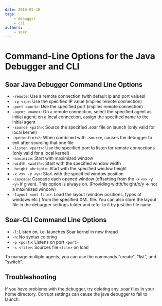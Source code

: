 ```yaml
---
date: 2016-09-30
tags:
    - debugger
    - cli
authors:
    - soar
---
```


# Command-Line Options for the Java Debugger and CLI

## Soar Java Debugger Command Line Options

-   `-remote`: Use a remote connection (with default ip and port values)
-   `-ip <ip>`: Use the specified IP value (implies remote connection)
-   `-port <port>`: Use the specified port (implies remote connection)
-   `-agent <name>`: On a remote connection, select the specified agent as
initial agent; on a local connection, assign the specified name to the initial agent
-   `-source <path>`: Source the specified .soar file on launch (only valid for local
kernel)
-   `-quitonfinish`: When combined with `-source`, causes the debugger to exit after
sourcing that one file
-   `-listen <port>`: Use the specified port to listen for remote connections (only
valid for a local kernel)
-   `-maximize`: Start with maximized window
-   `-width <width>`: Start with the specified window width
-   `-height <height>`: Start with the specified window height
-   `-x <x> -y <y>`: Start with the specified window position
-   `-cascade`: Cascade each opened window (offsetting from the -x `<x>` -y `<y>`
    if given). This option is always on. (Providing width/height/x/y => not a
    maximized window)
-   `-layout <xml file>`: Load the layout (window positions, types of windows etc.)
from the specified XML file. You can also store the layout file in the debugger settings
folder and refer to it by just the file name.

## Soar-CLI Command Line Options

-   `-l`: Listen on, i.e. launches Soar kernel in new thread
-   `-n`: No syntax coloring
-   `-p <port>`: Listens on port `<port>`
-   `-s <file>`: Sources file `<file>` on load

To manage multiple agents, you can use the commands "create", "list", and "switch".

## Troubleshooting

If you have problems with the debugger, try deleting any .soar files in your
home directory. Corrupt settings can cause the java debugger to fail to launch.
